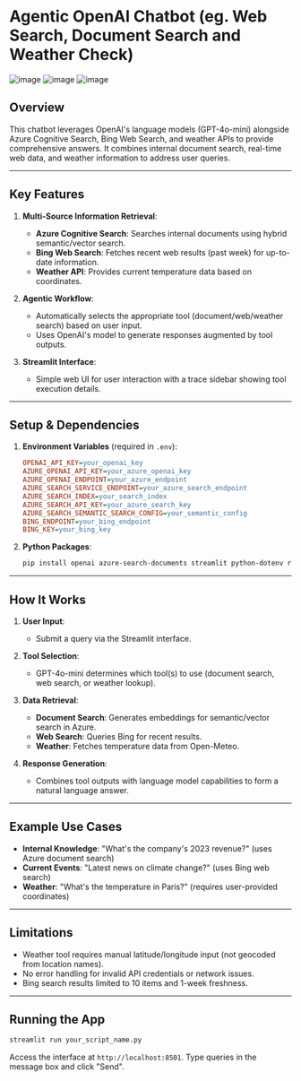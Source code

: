 # Agentic OpenAI Chatbot (eg. Web Search, Document Search and Weather Check)
![image](https://github.com/user-attachments/assets/0179aa41-94d6-4475-b813-44275c7491e8)
![image](https://github.com/user-attachments/assets/8eaee6c4-379c-4751-8f1c-f8786e1d0d9d)
![image](https://github.com/user-attachments/assets/2519e5c7-9528-43a0-9ca1-df562dcd4a63)
## Overview
This chatbot leverages OpenAI's language models (GPT-4o-mini) alongside Azure Cognitive Search, Bing Web Search, and weather APIs to provide comprehensive answers. It combines internal document search, real-time web data, and weather information to address user queries.

---

## Key Features
1. **Multi-Source Information Retrieval**:
   - **Azure Cognitive Search**: Searches internal documents using hybrid semantic/vector search.
   - **Bing Web Search**: Fetches recent web results (past week) for up-to-date information.
   - **Weather API**: Provides current temperature data based on coordinates.

2. **Agentic Workflow**:
   - Automatically selects the appropriate tool (document/web/weather search) based on user input.
   - Uses OpenAI's model to generate responses augmented by tool outputs.

3. **Streamlit Interface**:
   - Simple web UI for user interaction with a trace sidebar showing tool execution details.

---

## Setup & Dependencies
1. **Environment Variables** (required in `.env`):
   ```ini
   OPENAI_API_KEY=your_openai_key
   AZURE_OPENAI_API_KEY=your_azure_openai_key
   AZURE_OPENAI_ENDPOINT=your_azure_endpoint
   AZURE_SEARCH_SERVICE_ENDPOINT=your_azure_search_endpoint
   AZURE_SEARCH_INDEX=your_search_index
   AZURE_SEARCH_API_KEY=your_azure_search_key
   AZURE_SEARCH_SEMANTIC_SEARCH_CONFIG=your_semantic_config
   BING_ENDPOINT=your_bing_endpoint
   BING_KEY=your_bing_key
   ```

2. **Python Packages**:
   ```bash
   pip install openai azure-search-documents streamlit python-dotenv requests
   ```

---

## How It Works
1. **User Input**:
   - Submit a query via the Streamlit interface.

2. **Tool Selection**:
   - GPT-4o-mini determines which tool(s) to use (document search, web search, or weather lookup).

3. **Data Retrieval**:
   - **Document Search**: Generates embeddings for semantic/vector search in Azure.
   - **Web Search**: Queries Bing for recent results.
   - **Weather**: Fetches temperature data from Open-Meteo.

4. **Response Generation**:
   - Combines tool outputs with language model capabilities to form a natural language answer.

---

## Example Use Cases
- **Internal Knowledge**: "What's the company's 2023 revenue?" (uses Azure document search)
- **Current Events**: "Latest news on climate change?" (uses Bing web search)
- **Weather**: "What's the temperature in Paris?" (requires user-provided coordinates)

---

## Limitations
- Weather tool requires manual latitude/longitude input (not geocoded from location names).
- No error handling for invalid API credentials or network issues.
- Bing search results limited to 10 items and 1-week freshness.

---

## Running the App
```bash
streamlit run your_script_name.py
```

Access the interface at `http://localhost:8501`. Type queries in the message box and click "Send".
